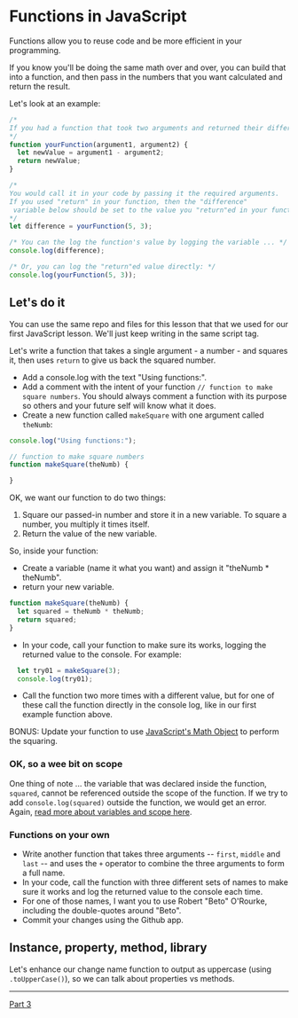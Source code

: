 
# Functions in JavaScript

Functions allow you to reuse code and be more efficient in your programming.

If you know you'll be doing the same math over and over, you can build that into a function, and then pass in the numbers that you want calculated and return the result.

Let's look at an example:

```js
/*
If you had a function that took two arguments and returned their difference ...
*/
function yourFunction(argument1, argument2) {
  let newValue = argument1 - argument2;
  return newValue;
}

/*
You would call it in your code by passing it the required arguments.
If you used "return" in your function, then the "difference"
 variable below should be set to the value you "return"ed in your function
*/
let difference = yourFunction(5, 3);

/* You can the log the function's value by logging the variable ... */
console.log(difference);

/* Or, you can log the "return"ed value directly: */
console.log(yourFunction(5, 3));
```


## Let's do it

You can use the same repo and files for this lesson that that we used for our first JavaScript lesson. We'll just keep writing in the same script tag.

Let's write a function that takes a single argument - a number - and squares it, then uses `return` to give us back the squared number.

- Add a console.log with the text "Using functions:".
- Add a comment with the intent of your function `// function to make square numbers`. You should always comment a function with its purpose so others and your future self will know what it does.
- Create a new function called `makeSquare` with one argument called `theNumb`:

```js
console.log("Using functions:");

// function to make square numbers
function makeSquare(theNumb) {

}
```

OK, we want our function to do two things:

1. Square our passed-in number and store it in a new variable. To square a number, you multiply it times itself.
2. Return the value of the new variable.

So, inside your function:

- Create a variable (name it what you want) and assign it "theNumb * theNumb".
- return your new variable.

```js
function makeSquare(theNumb) {
  let squared = theNumb * theNumb;
  return squared;
}
```

- In your code, call your function to make sure its works, logging the returned value to the console. For example:

```js
  let try01 = makeSquare(3);
  console.log(try01);
```

- Call the function two more times with a different value, but for one of these call the function directly in the console log, like in our first example function above.

BONUS: Update your function to use [JavaScript's Math Object](https://www.w3schools.com/Js/js_math.asp) to perform the squaring.

### OK, so a wee bit on scope

One thing of note ... the variable that was declared inside the function, `squared`, cannot be referenced outside the scope of the function. If we try to add `console.log(squared)` outside the function, we would get an error. Again, [read more about variables and scope here](https://wesbos.com/javascript-scoping/).

### Functions on your own

- Write another function that takes three arguments -- `first`, `middle` and `last` -- and uses the `+` operator to combine the three arguments to form a full name.
- In your code, call the function with three different sets of names to make sure it works and log the returned value to the console each time.
- For one of those names, I want you to use Robert "Beto" O'Rourke, including the double-quotes around "Beto".
- Commit your changes using the Github app.

## Instance, property, method, library

Let's enhance our change name function to output as uppercase (using `.toUpperCase()`), so we can talk about properties vs methods.

---

[Part 3](js-class-03.md)
